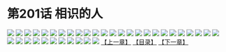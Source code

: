 # 第201话 相识的人
![](https://s1.baozimh.com/scomic/sanyanxiaotianlu-samanhua/0/200-mjf7/1.jpg)
![](https://s1.baozimh.com/scomic/sanyanxiaotianlu-samanhua/0/200-mjf7/2.jpg)
![](https://s1.baozimh.com/scomic/sanyanxiaotianlu-samanhua/0/200-mjf7/3.jpg)
![](https://s1.baozimh.com/scomic/sanyanxiaotianlu-samanhua/0/200-mjf7/4.jpg)
![](https://s1.baozimh.com/scomic/sanyanxiaotianlu-samanhua/0/200-mjf7/5.jpg)
![](https://s1.baozimh.com/scomic/sanyanxiaotianlu-samanhua/0/200-mjf7/6.jpg)
![](https://s1.baozimh.com/scomic/sanyanxiaotianlu-samanhua/0/200-mjf7/7.jpg)
![](https://s1.baozimh.com/scomic/sanyanxiaotianlu-samanhua/0/200-mjf7/8.jpg)
![](https://s1.baozimh.com/scomic/sanyanxiaotianlu-samanhua/0/200-mjf7/9.jpg)
![](https://s1.baozimh.com/scomic/sanyanxiaotianlu-samanhua/0/200-mjf7/10.jpg)
![](https://s1.baozimh.com/scomic/sanyanxiaotianlu-samanhua/0/200-mjf7/11.jpg)
![](https://s1.baozimh.com/scomic/sanyanxiaotianlu-samanhua/0/200-mjf7/12.jpg)
![](https://s1.baozimh.com/scomic/sanyanxiaotianlu-samanhua/0/200-mjf7/13.jpg)
![](https://s1.baozimh.com/scomic/sanyanxiaotianlu-samanhua/0/200-mjf7/14.jpg)
![](https://s1.baozimh.com/scomic/sanyanxiaotianlu-samanhua/0/200-mjf7/15.jpg)
![](https://s1.baozimh.com/scomic/sanyanxiaotianlu-samanhua/0/200-mjf7/16.jpg)
![](https://s1.baozimh.com/scomic/sanyanxiaotianlu-samanhua/0/200-mjf7/17.jpg)
![](https://s1.baozimh.com/scomic/sanyanxiaotianlu-samanhua/0/200-mjf7/18.jpg)
![](https://s1.baozimh.com/scomic/sanyanxiaotianlu-samanhua/0/200-mjf7/19.jpg)
![](https://s1.baozimh.com/scomic/sanyanxiaotianlu-samanhua/0/200-mjf7/20.jpg)
![](https://s1.baozimh.com/scomic/sanyanxiaotianlu-samanhua/0/200-mjf7/21.jpg)
![](https://s1.baozimh.com/scomic/sanyanxiaotianlu-samanhua/0/200-mjf7/22.jpg)
![](https://s1.baozimh.com/scomic/sanyanxiaotianlu-samanhua/0/200-mjf7/23.jpg)
![](https://s1.baozimh.com/scomic/sanyanxiaotianlu-samanhua/0/200-mjf7/24.jpg)
![](https://s1.baozimh.com/scomic/sanyanxiaotianlu-samanhua/0/200-mjf7/25.jpg)
![](https://s1.baozimh.com/scomic/sanyanxiaotianlu-samanhua/0/200-mjf7/26.jpg)
![](https://s1.baozimh.com/scomic/sanyanxiaotianlu-samanhua/0/200-mjf7/27.jpg)
![](https://s1.baozimh.com/scomic/sanyanxiaotianlu-samanhua/0/200-mjf7/28.jpg)
![](https://s1.baozimh.com/scomic/sanyanxiaotianlu-samanhua/0/200-mjf7/29.jpg)
![](https://s1.baozimh.com/scomic/sanyanxiaotianlu-samanhua/0/200-mjf7/30.jpg)
![](https://s1.baozimh.com/scomic/sanyanxiaotianlu-samanhua/0/200-mjf7/31.jpg)
![](https://s1.baozimh.com/scomic/sanyanxiaotianlu-samanhua/0/200-mjf7/32.jpg)
![](https://s1.baozimh.com/scomic/sanyanxiaotianlu-samanhua/0/200-mjf7/33.jpg)
![](https://s1.baozimh.com/scomic/sanyanxiaotianlu-samanhua/0/200-mjf7/34.jpg)
![](https://s1.baozimh.com/scomic/sanyanxiaotianlu-samanhua/0/200-mjf7/35.jpg)
![](https://s1.baozimh.com/scomic/sanyanxiaotianlu-samanhua/0/200-mjf7/36.jpg)
[【上一章】](./200.md)
[【目录】](./README.md)
[【下一章】](./202.md)
